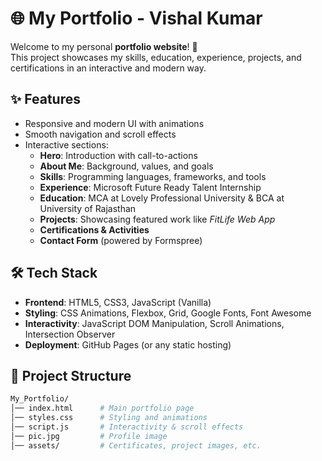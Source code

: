 # 🌐 My Portfolio - Vishal Kumar

Welcome to my personal **portfolio website**! 🚀  
This project showcases my skills, education, experience, projects, and certifications in an interactive and modern way.  

## ✨ Features
- Responsive and modern UI with animations
- Smooth navigation and scroll effects
- Interactive sections:
  - **Hero**: Introduction with call-to-actions
  - **About Me**: Background, values, and goals
  - **Skills**: Programming languages, frameworks, and tools
  - **Experience**: Microsoft Future Ready Talent Internship
  - **Education**: MCA at Lovely Professional University & BCA at University of Rajasthan
  - **Projects**: Showcasing featured work like *FitLife Web App*
  - **Certifications & Activities**
  - **Contact Form** (powered by Formspree)

## 🛠️ Tech Stack
- **Frontend**: HTML5, CSS3, JavaScript (Vanilla)
- **Styling**: CSS Animations, Flexbox, Grid, Google Fonts, Font Awesome
- **Interactivity**: JavaScript DOM Manipulation, Scroll Animations, Intersection Observer
- **Deployment**: GitHub Pages (or any static hosting)

## 📂 Project Structure
```bash
My_Portfolio/
│── index.html      # Main portfolio page
│── styles.css      # Styling and animations
│── script.js       # Interactivity & scroll effects
│── pic.jpg         # Profile image
│── assets/         # Certificates, project images, etc.
